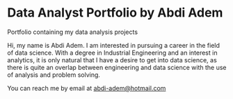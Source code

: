 # Data Analyst Portfolio by Abdi Adem
Portfolio containing my data analysis projects

 Hi, my name is Abdi Adem. I am interested in pursuing a career in the field of data science. With a degree in Industrial Engineering 
and an interest in analytics, it is only natural that I have a desire to get into data science, as there is quite an overlap between 
engineering and data science with the use of analysis and problem solving.

You can reach me by email at abdi-adem@hotmail.com
